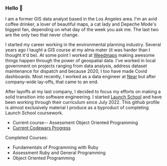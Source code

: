 ### Hello 👋

I am a former GIS data analyst based in the Los Angeles area. I'm an avid coffee drinker, a lover of beautiful maps, a cat lady and Depeche Mode's biggest fan, depending on what day of the week you ask me. The last two are the only two that never change.

I started my career working in the environmental planning industry. Several years ago I taught a GIS course at my alma mater (it was harder than I thought it'd be). At some point I worked at [Weedmaps](https://weedmaps.com/) making awesome things happen through the power of geospatial data. I've worked in local government on projects ranging from data analysis, address dataset maintenance for dispatch and because 2020, I too have made Covid dashboards. Most recently, I worked as a data engineer at [Near](https://near.com/) but after company-wide lay-offs, that came to an end. 

After layoffs at my last company, I decided to focus my efforts on making a solid transition into software engineering. I started [Launch School](https://launchschool.com/mastery) and have been working through their curriculum since July 2022. This github profile is almost exclusively material I produce as a byproduct of completing Launch School coursework.
  
  

  - Current course-- Assessment Object Oriented Programming
  - [Current Codewars Progress](https://www.codewars.com/users/iselasoria/badges/small)
  
Completed Courses: 
- Fundamentals of Programming with Ruby
- Assessment Ruby and General Programming
- Object Oriented Programming
<!--
**iselasoria/iselasoria** is a ✨ _special_ ✨ repository because its `README.md` (this file) appears on your GitHub profile.

Here are some ideas to get you started:

- 🔭 I’m currently working on ...
- 🌱 I’m currently learning ...
- 👯 I’m looking to collaborate on ...
- 🤔 I’m looking for help with ...
- 💬 Ask me about ...
- 📫 How to reach me: ...
- 😄 Pronouns: ...
- ⚡ Fun fact: ...
-->
